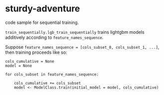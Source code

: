 # sturdy-adventure

code sample for sequential training.

`train_sequentially.lgb_train_sequentially` trains lightgbm models additively according to `feature_names_sequence`.

Suppose `feature_names_sequence = [cols_subset_0, cols_subset_1, ...]`, then training proceeds like so:

```
cols_cumulative = None
model = None

for cols_subset in feature_names_sequence:

    cols_cumulative += cols_subset
    model <- ModelClass.train(initial_model = model, cols_cumulative)
```